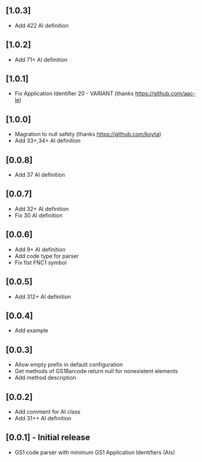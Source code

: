 ## [1.0.3]
* Add 422 AI definition

## [1.0.2]
* Add 71+ AI definition

## [1.0.1]
* Fix Application Identifier 20 - VARIANT (thanks https://github.com/aac-le)

## [1.0.0]
* Magration to null safety (thanks https://github.com/koyta)
* Add 33+,34+ AI definition

## [0.0.8]
* Add 37 AI definition

## [0.0.7]
* Add 32+ AI definition
* Fix 30 AI definition

## [0.0.6]
* Add 9+ AI definition
* Add  code type for parser
* Fix fist FNC1 symbol

## [0.0.5]
* Add 312+ AI definition

## [0.0.4]
* Add example

## [0.0.3]
* Allow empty prefix in default configuration
* Get methods of GS1Barcode return null for nonexistent elements
* Add method description

## [0.0.2]
* Add comment for AI class
* Add 31++ AI definition

## [0.0.1] - Initial release
* GS1 code parser with minimum GS1 Application Identifiers (AIs)










